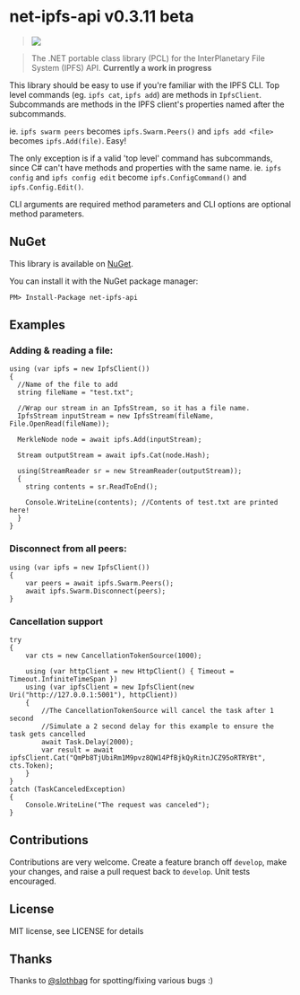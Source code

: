 # net-ipfs-api v0.3.11 beta

> ![](https://ipfs.io/ipfs/QmQJ68PFMDdAsgCZvA1UVzzn18asVcf7HVvCDgpjiSCAse)

> The .NET portable class library (PCL) for the InterPlanetary File System (IPFS) API. __Currently a work in progress__

This library should be easy to use if you're familiar with the IPFS CLI. Top level commands (eg. `ipfs cat`, `ipfs add`) are methods in `IpfsClient`. Subcommands are methods in the IPFS client's properties named after the subcommands.

ie. `ipfs swarm peers` becomes `ipfs.Swarm.Peers()` and `ipfs add <file>` becomes `ipfs.Add(file)`. Easy!

The only exception is if a valid 'top level' command has subcommands, since C# can't have methods and properties with the same name. ie. `ipfs config` and `ipfs config edit` become `ipfs.ConfigCommand()` and `ipfs.Config.Edit()`.

CLI arguments are required method parameters and CLI options are optional method parameters.

## NuGet
This library is available on <a href="https://www.nuget.org/packages/net-ipfs-api/0.3.11" target="_blank">NuGet</a>.

You can install it with the NuGet package manager:

    PM> Install-Package net-ipfs-api
    

## Examples

### Adding & reading a file:

    using (var ipfs = new IpfsClient())
    {
      //Name of the file to add
      string fileName = "test.txt";

      //Wrap our stream in an IpfsStream, so it has a file name.
      IpfsStream inputStream = new IpfsStream(fileName, File.OpenRead(fileName));

      MerkleNode node = await ipfs.Add(inputStream);

      Stream outputStream = await ipfs.Cat(node.Hash);

      using(StreamReader sr = new StreamReader(outputStream));
      {
        string contents = sr.ReadToEnd();

        Console.WriteLine(contents); //Contents of test.txt are printed here!
      }
    }


### Disconnect from all peers:
    using (var ipfs = new IpfsClient())
    {
        var peers = await ipfs.Swarm.Peers();
        await ipfs.Swarm.Disconnect(peers);
    }
    
### Cancellation support

    try
    {
        var cts = new CancellationTokenSource(1000);
        
        using (var httpClient = new HttpClient() { Timeout = Timeout.InfiniteTimeSpan })
        using (var ipfsClient = new IpfsClient(new Uri("http://127.0.0.1:5001"), httpClient))
        {
            //The CancellationTokenSource will cancel the task after 1 second
            //Simulate a 2 second delay for this example to ensure the task gets cancelled
            await Task.Delay(2000);
            var result = await ipfsClient.Cat("QmPb8TjUbiRm1M9pvz8QW14PfBjkQyRitnJCZ95oRTRYBt", cts.Token);
        }
    }
    catch (TaskCanceledException)
    {
        Console.WriteLine("The request was canceled");                
    }

## Contributions
Contributions are very welcome. Create a feature branch off `develop`, make your changes, and raise a pull request back to `develop`. Unit tests encouraged.

## License
MIT license, see LICENSE for details

## Thanks
Thanks to [@slothbag](https://github.com/slothbag) for spotting/fixing various bugs :)
